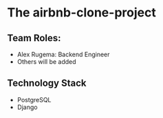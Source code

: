<h1>The airbnb-clone-project</h1>

<h2>Team Roles: </h2>
<ul>
<li>Alex Rugema: Backend Engineer</li>
<li>Others will be added</li>
</ul>

<h2>Technology Stack</h2>
<ul>
<li>PostgreSQL</li>
<li>Django</li>
</ul>